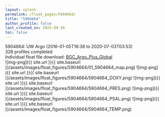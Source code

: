 ```yaml
---
layout: splash
permalink: /float_pages/5904664/
title: "5904664"
author_profile: false
last_created_on: 2025-09-30
toc: false
---
```

 
5904664: UW Argo (2016-01-05T16:38 to 2020-07-03T03:53)\
328 profiles completed\
Individual float file download: [BGC_Argo_Plus_Global](https://ftp.soest.hawaii.edu/bgc_argo_plus/Individual_Floats/outliers_removed/5904664_Sprof_processed.nc)\
![img-png]({{ site.url }}{{ site.baseurl }}/assets/images/float_figures/5904664/01_5904664_map.png)
![img-png]({{ site.url }}{{ site.baseurl }}/assets/images/float_figures/5904664/5904664_DOXY.png)
![img-png]({{ site.url }}{{ site.baseurl }}/assets/images/float_figures/5904664/5904664_PRES.png)
![img-png]({{ site.url }}{{ site.baseurl }}/assets/images/float_figures/5904664/5904664_PSAL.png)
![img-png]({{ site.url }}{{ site.baseurl }}/assets/images/float_figures/5904664/5904664_TEMP.png)

